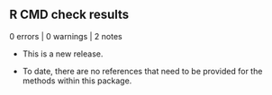 ## R CMD check results

0 errors | 0 warnings | 2 notes

* This is a new release. 

* To date, there are no references that need to be provided for the methods within this package.
